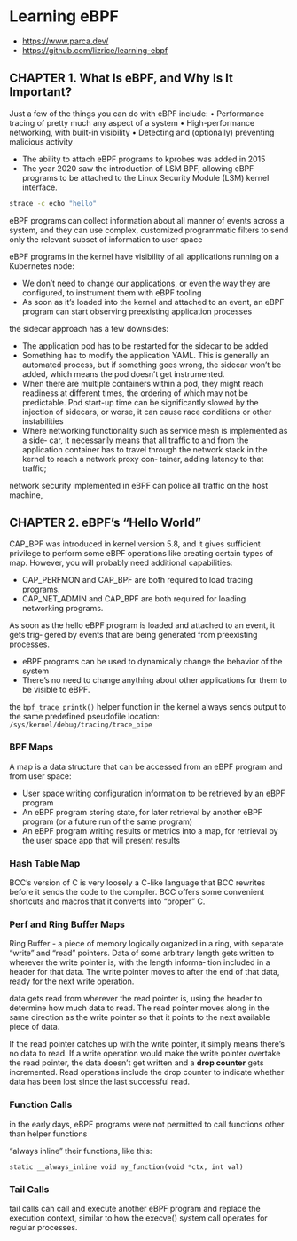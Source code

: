 # Learning eBPF

- https://www.parca.dev/
- https://github.com/lizrice/learning-ebpf

## CHAPTER 1. What Is eBPF, and Why Is It Important?

Just a few of the things you can do with eBPF include:
• Performance tracing of pretty much any aspect of a system
• High-performance networking, with built-in visibility
• Detecting and (optionally) preventing malicious activity

- The ability to attach eBPF programs to kprobes was added in 2015
- The year 2020 saw the introduction of LSM BPF, allowing eBPF programs to be attached to the Linux Security Module (LSM) kernel interface.

```bash
strace -c echo "hello"
```

eBPF programs can collect information
about all manner of events across a system, and they can use complex, customized
programmatic filters to send only the relevant subset of information to user space

eBPF programs in the kernel have visibility of all applications running on a Kubernetes node:
- We don’t need to change our applications, or even the way they are configured, to instrument them with eBPF tooling
- As soon as it’s loaded into the kernel and attached to an event, an eBPF program can start observing preexisting application processes

the sidecar approach has a few downsides:
- The application pod has to be restarted for the sidecar to be added
- Something has to modify the application YAML. This is generally an automated process, but if something goes wrong, the sidecar won’t be added, which means the pod doesn’t get instrumented.
- When there are multiple containers within a pod, they might reach readiness at different times, the ordering of which may not be predictable. Pod start-up time can be significantly slowed by the injection of sidecars, or worse, it can cause race conditions or other instabilities
- Where networking functionality such as service mesh is implemented as a side‐
  car, it necessarily means that all traffic to and from the application container has
  to travel through the network stack in the kernel to reach a network proxy con‐
  tainer, adding latency to that traffic;

network security implemented in eBPF can police all traffic on the host machine,

## CHAPTER 2. eBPF’s “Hello World”


CAP_BPF was introduced in kernel version 5.8, and it gives sufficient
privilege to perform some eBPF operations like creating certain
types of map. However, you will probably need additional
capabilities:
- CAP_PERFMON and CAP_BPF are both required to load tracing programs.
- CAP_NET_ADMIN and CAP_BPF are both required for loading networking programs.

As soon as the hello eBPF program is loaded and attached to an event, it gets trig‐
gered by events that are being generated from preexisting processes.
- eBPF programs can be used to dynamically change the behavior of the system
- There’s no need to change anything about other applications for them to be visible to eBPF.

the `bpf_trace_printk()` helper function in the kernel always sends output to the same predefined pseudofile
location: `/sys/kernel/debug/tracing/trace_pipe`

### BPF Maps

A map is a data structure that can be accessed from an eBPF program and from user
space:
- User space writing configuration information to be retrieved by an eBPF program
- An eBPF program storing state, for later retrieval by another eBPF program (or a future run of the same program)
- An eBPF program writing results or metrics into a map, for retrieval by the user space app that will present results

### Hash Table Map

BCC’s version of C is very loosely a C-like language that BCC rewrites before it sends the
code to the compiler. BCC offers some convenient shortcuts and macros that it converts into “proper” C.

### Perf and Ring Buffer Maps

Ring Buffer - a piece of memory
logically organized in a ring, with separate “write” and “read” pointers. Data of some
arbitrary length gets written to wherever the write pointer is, with the length informa‐
tion included in a header for that data. The write pointer moves to after the end of
that data, ready for the next write operation.

data gets read from wherever the read pointer is, using
the header to determine how much data to read. The read pointer moves along in the
same direction as the write pointer so that it points to the next available piece of data.

If the read pointer catches up with the write pointer, it simply means there’s no data to
read. If a write operation would make the write pointer overtake the read pointer, the
data doesn’t get written and a **drop counter** gets incremented. Read operations include
the drop counter to indicate whether data has been lost since the last successful read.

### Function Calls

in the early days, eBPF programs were not permitted to call functions other than helper functions

“always inline” their functions, like this:
```
static __always_inline void my_function(void *ctx, int val)
```

### Tail Calls

tail calls can call and execute another eBPF program and
replace the execution context, similar to how the execve() system call operates for
regular processes.